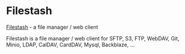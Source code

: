 # Filestash

[Filestash](https://github.com/mickael-kerjean/filestash) - a file manager / web client

Filestash is a file manager / web client for SFTP, S3, FTP, WebDAV, Git, Minio, LDAP, CalDAV, CardDAV, Mysql, Backblaze, ...
